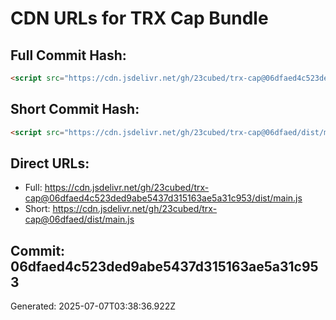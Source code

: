 # CDN URLs for TRX Cap Bundle

## Full Commit Hash:
```html
<script src="https://cdn.jsdelivr.net/gh/23cubed/trx-cap@06dfaed4c523ded9abe5437d315163ae5a31c953/dist/main.js"></script>
```

## Short Commit Hash:
```html
<script src="https://cdn.jsdelivr.net/gh/23cubed/trx-cap@06dfaed/dist/main.js"></script>
```

## Direct URLs:
- Full: https://cdn.jsdelivr.net/gh/23cubed/trx-cap@06dfaed4c523ded9abe5437d315163ae5a31c953/dist/main.js
- Short: https://cdn.jsdelivr.net/gh/23cubed/trx-cap@06dfaed/dist/main.js

## Commit: 06dfaed4c523ded9abe5437d315163ae5a31c953
Generated: 2025-07-07T03:38:36.922Z

